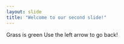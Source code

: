 ```yaml
---
layout: slide
title: "Welcome to our second slide!"
---
```

Grass is green
Use the left arrow to go back!
